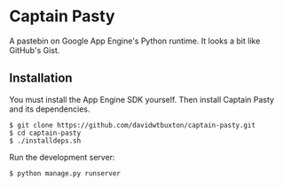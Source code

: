 Captain Pasty
=============

A pastebin on Google App Engine's Python runtime. It looks a bit like GitHub's Gist.


Installation
------------

You must install the App Engine SDK yourself. Then install Captain Pasty and its dependencies.

    $ git clone https://github.com/davidwtbuxton/captain-pasty.git
    $ cd captain-pasty
    $ ./installdeps.sh

Run the development server:

    $ python manage.py runserver
